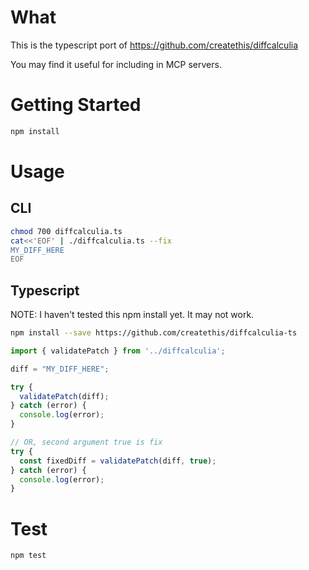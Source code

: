 # What

This is the typescript port of https://github.com/createthis/diffcalculia

You may find it useful for including in MCP servers.

# Getting Started

```bash
npm install
```

# Usage

## CLI

```bash
chmod 700 diffcalculia.ts
cat<<'EOF' | ./diffcalculia.ts --fix
MY_DIFF_HERE
EOF
```

## Typescript

NOTE: I haven't tested this npm install yet. It may not work.

```bash
npm install --save https://github.com/createthis/diffcalculia-ts
```

```typescript
import { validatePatch } from '../diffcalculia';

diff = "MY_DIFF_HERE";

try {
  validatePatch(diff);
} catch (error) {
  console.log(error);
}

// OR, second argument true is fix
try {
  const fixedDiff = validatePatch(diff, true);
} catch (error) {
  console.log(error);
}
```

# Test

```bash
npm test
```
